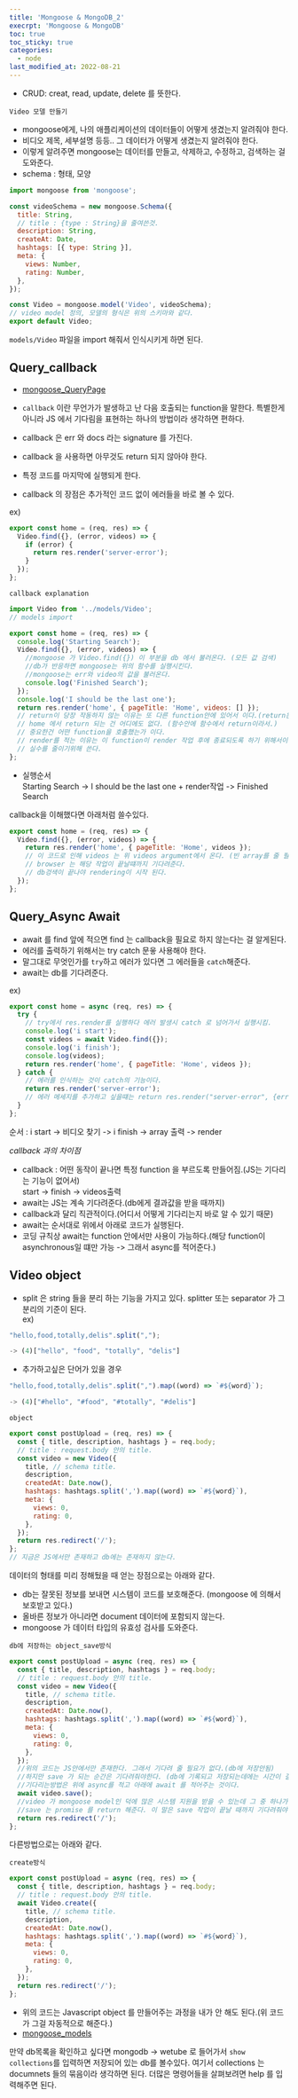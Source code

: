```yaml
---
title: 'Mongoose & MongoDB_2'
execrpt: 'Mongoose & MongoDB'
toc: true
toc_sticky: true
categories:
  - node
last_modified_at: 2022-08-21
---
```


- CRUD: creat, read, update, delete 를 뜻한다.

`Video 모델 만들기`

- mongoose에게, 나의 애플리케이션의 데이터들이 어떻게 생겼는지 알려줘야 한다.
- 비디오 제목, 세부설명 등등.. 그 데이터가 어떻게 생겼는지 알려줘야 한다.
- 이렇게 알려주면 mongoose는 데이터를 만들고, 삭제하고, 수정하고, 검색하는 걸 도와준다.
- schema : 형태, 모양

```js
import mongoose from 'mongoose';

const videoSchema = new mongoose.Schema({
  title: String,
  // title : {type : String}을 줄여쓴것.
  description: String,
  createAt: Date,
  hashtags: [{ type: String }],
  meta: {
    views: Number,
    rating: Number,
  },
});

const Video = mongoose.model('Video', videoSchema);
// video model 정의, 모델의 형식은 위의 스키마와 같다.
export default Video;
```

`models/Video` 파일을 import 해줘서 인식시키게 하면 된다.

## Query_callback

- [mongoose_QueryPage](https://mongoosejs.com/docs/queries.html)

- `callback` 이란 무언가가 발생하고 난 다음 호출되는 function을 말한다. 특별한게 아니라 JS 에서 기다림을 표현하는 하나의 방법이라 생각하면 편하다.
- callback 은 err 와 docs 라는 signature 를 가진다.
- callback 을 사용하면 아무것도 return 되지 않아야 한다.
- 특정 코드를 마지막에 실행되게 한다.
- callback 의 장점은 추가적인 코드 없이 에러들을 바로 볼 수 있다.

ex)

```js
export const home = (req, res) => {
  Video.find({}, (error, videos) => {
    if (error) {
      return res.render('server-error');
    }
  });
};
```

`callback explanation`

```js
import Video from '../models/Video';
// models import

export const home = (req, res) => {
  console.log('Starting Search');
  Video.find({}, (error, videos) => {
    //mongoose 가 Video.find({}) 이 부분을 db 에서 불러온다. (모든 값 검색)
    //db가 반응하면 mongoose는 위의 함수를 실행시킨다.
    //mongoose는 err와 video의 값을 불러온다.
    console.log('Finished Search');
  });
  console.log('I should be the last one');
  return res.render('home', { pageTitle: 'Home', videos: [] });
  // return이 당장 작동하지 않는 이유는 또 다른 function안에 있어서 이다.(return은 그냥 function 마무리 용도이다.)
  // home 에서 return 되는 건 어디에도 없다. (함수안에 함수에서 return이라서.)
  // 중요한건 어떤 function을 호출했는가 이다.
  // render를 적는 이유는 이 function이 render 작업 후에 종료되도록 하기 위해서이다. (그렇기 때문에 return 자체는 필수요소가 아니다.)
  // 실수를 줄이기위해 쓴다.
};
```

- 실행순서  
  Starting Search -> I should be the last one + render작업 -> Finished Search

callback을 이해했다면 아래처럼 쓸수있다.

```js
export const home = (req, res) => {
  Video.find({}, (error, videos) => {
    return res.render('home', { pageTitle: 'Home', videos });
    // 이 코드로 인해 videos 는 위 videos argument에서 온다. (빈 array를 줄 필요 없음.)
    // browser 는 해당 작업이 끝날떄까지 기다려준다.
    // db겅색이 끝나야 rendering이 시작 된다.
  });
};
```

## Query_Async Await

- await 를 find 앞에 적으면 find 는 callback을 필요로 하지 않는다는 걸 알게된다.
- 에러를 출력하기 위해서는 try catch 문읗 사용해야 한다.
- 말그대로 무엇인가를 `try`하고 에러가 있다면 그 에러들을 `catch`해준다.
- await는 db를 기다려준다.

ex)

```js
export const home = async (req, res) => {
  try {
    // try에서 res.render를 실행하다 에러 발생시 catch 로 넘어가서 실행시킴.
    console.log('i start');
    const videos = await Video.find({});
    console.log('i finish');
    console.log(videos);
    return res.render('home', { pageTitle: 'Home', videos });
  } catch {
    // 에러를 인식하는 것이 catch의 기능이다.
    return res.render('server-error');
    // 에러 메세지를 추가하고 싶을떄는 return res.render("server-error", {error}); 를 적어주면 된다.
  }
};
```

순서 : i start -> 비디오 찾기 -> i finish -> array 출력 -> render

_callback 과의 차이점_

- callback : 어떤 동작이 끝나면 특정 function 을 부르도록 만들어짐.(JS는 기다리는 기능이 없어서)  
  start -> finish -> videos출력
- await는 JS는 계속 기다려준다.(db에게 결과값을 받을 때까지)
- callback과 달리 직관적이다.(어디서 어떻게 기다리는지 바로 알 수 있기 때문)
- await는 순서대로 위에서 아래로 코드가 실행된다.
- 코딩 규칙상 await는 function 안에서만 사용이 가능하다.(해당 function이 asynchronous일 떄만 가능 -> 그래서 async를 적어준다.)

## Video object

- split 은 string 들을 분리 하는 기능을 가지고 있다. splitter 또는 separator 가 그 분리의 기준이 된다.  
  ex)

```js
"hello,food,totally,delis".split(",");

-> (4)["hello", "food", "totally", "delis"]
```

- 추가하고싶은 단어가 있을 경우

```js
"hello,food,totally,delis".split(",").map((word) => `#${word}`);

-> (4)["#hello", "#food", "#totally", "#delis"]
```

`object`

```js
export const postUpload = (req, res) => {
  const { title, description, hashtags } = req.body;
  // title : request.body 안의 title.
  const video = new Video({
    title, // schema title.
    description,
    createdAt: Date.now(),
    hashtags: hashtags.split(',').map((word) => `#${word}`),
    meta: {
      views: 0,
      rating: 0,
    },
  });
  return res.redirect('/');
};
// 지금은 JS에서만 존재하고 db에는 존재하지 않는다.
```

데이터의 형태를 미리 정해뒀을 때 얻는 장점으로는 아래와 같다.

- db는 잘못된 정보를 보내면 시스템이 코드를 보호해준다. (mongoose 에 의해서 보호받고 있다.)
- 올바른 정보가 아니라면 document 데이터에 포함되지 않는다.
- mongoose 가 데이터 타입의 유효성 검사를 도와준다.

`db에 저장하는 object_save방식`

```js
export const postUpload = async (req, res) => {
  const { title, description, hashtags } = req.body;
  // title : request.body 안의 title.
  const video = new Video({
    title, // schema title.
    description,
    createdAt: Date.now(),
    hashtags: hashtags.split(',').map((word) => `#${word}`),
    meta: {
      views: 0,
      rating: 0,
    },
  });
  //위의 코드는 JS안에서만 존재한다. 그래서 기다려 줄 필요가 없다.(db에 저장안됨)
  //하지만 save 가 되는 순간은 기다려줘야한다. (db에 기록되고 저장되는데에는 시간이 걸리기 때문)
  //기다리는방법은 위에 async를 적고 아래에 await 를 적어주는 것이다.
  await video.save();
  //video 가 mongoose model인 덕에 많은 시스템 지원을 받을 수 있는데 그 중 하나가 save 이다.
  //save 는 promise 를 return 해준다. 이 말은 save 작업이 끝날 때까지 기다려줘야 한다는 것이다.
  return res.redirect('/');
};
```

다른방법으로는 아래와 같다.

`create방식`

```js
export const postUpload = async (req, res) => {
  const { title, description, hashtags } = req.body;
  // title : request.body 안의 title.
  await Video.create({
    title, // schema title.
    description,
    createdAt: Date.now(),
    hashtags: hashtags.split(',').map((word) => `#${word}`),
    meta: {
      views: 0,
      rating: 0,
    },
  });
  return res.redirect('/');
};
```

- 위의 코드는 Javascript object 를 만들어주는 과정을 내가 안 해도 된다.(위 코드가 그걸 자동적으로 해준다.)
- [mongoose_models](https://mongoosejs.com/docs/models.html)

만약 db목록을 확인하고 싶다면 mongodb -> wetube 로 들어가서 `show collections`를 입력하면 저장되어 있는 db를 볼수있다. 여기서 collections 는 documnets 들의 묶음이라 생각하면 된다. 더많은 명령어들을 살펴보려면 help 를 입력해주면 된다.
